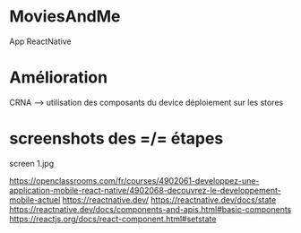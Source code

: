 # MoviesAndMe
App ReactNative

# Amélioration
CRNA --> utilisation des composants du device
déploiement sur les stores

# screenshots des =/= étapes

screen 1.jpg

https://openclassrooms.com/fr/courses/4902061-developpez-une-application-mobile-react-native/4902068-decouvrez-le-developpement-mobile-actuel
https://reactnative.dev/
https://reactnative.dev/docs/state
https://reactnative.dev/docs/components-and-apis.html#basic-components
https://reactjs.org/docs/react-component.html#setstate

